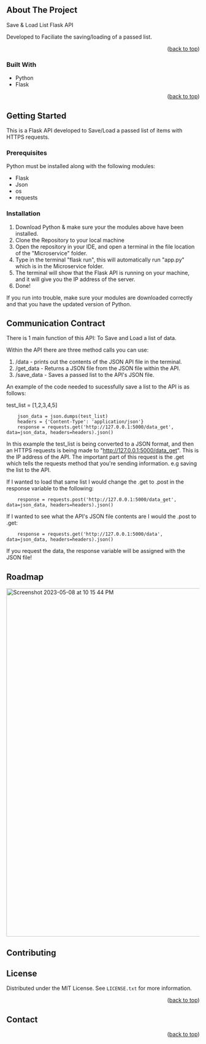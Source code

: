 <!-- ABOUT THE PROJECT -->
## About The Project

Save & Load List Flask API

Developed to Faciliate the saving/loading of a passed list.

<p align="right">(<a href="#readme-top">back to top</a>)</p>



### Built With

- Python
- Flask

<p align="right">(<a href="#readme-top">back to top</a>)</p>

<!-- GETTING STARTED -->
## Getting Started

This is a Flask API developed to Save/Load a passed list of items with HTTPS requests.

### Prerequisites

Python must be installed along with the following modules:

- Flask
- Json
- os
- requests


### Installation

1) Download Python & make sure your the modules above have been installed.
2) Clone the Repository to your local machine
3) Open the repository in your IDE, and open a terminal in the file location of the "Microservice" folder.
4) Type in the terminal "flask run", this will automatically run "app.py" which is in the Microservice folder.
5) The terminal will show that the Flask API is running on your machine, and it will give you the IP address of the server.
6) Done!

If you run into trouble, make sure your modules are downloaded correctly and that you have the updated version of Python.

<!-- USAGE EXAMPLES -->
## Communication Contract

There is 1 main function of this API: To Save and Load a list of data.

Within the API there are three method calls you can use:

1) /data - prints out the contents of the JSON API file in the terminal.
2) /get_data - Returns a JSON file from the JSON file within the API. 
3) /save_data - Saves a passed list to the API's JSON file.

An example of the code needed to sucessfully save a list to the API is as follows:

test_list = [1,2,3,4,5]

        json_data = json.dumps(test_list)
        headers = {'Content-Type': 'application/json'}
        response = requests.get('http://127.0.0.1:5000/data_get', data=json_data, headers=headers).json()

In this example the test_list is being converted to a JSON format, and then an HTTPS requests is being made
to "http://127.0.0.1:5000/data_get". This is the IP address of the API. The important part of this request is the .get which tells the requests method that you're sending information. e.g saving the list to the API.

If I wanted to load that same list I would change the .get to .post in the response variable to the following:

        response = requests.post('http://127.0.0.1:5000/data_get', data=json_data, headers=headers).json()

If I wanted to see what the API's JSON file contents are I would the .post to .get:

        response = requests.get('http://127.0.0.1:5000/data', data=json_data, headers=headers).json()

If you request the data, the response variable will be assigned with the JSON file!

<!-- ROADMAP -->
## Roadmap

<img width="908" alt="Screenshot 2023-05-08 at 10 15 44 PM" src="https://user-images.githubusercontent.com/65273756/237004489-38ccc889-3d3b-4511-bc09-48be2796e3d3.png">


<!-- CONTRIBUTING -->
## Contributing


<!-- LICENSE -->
## License

Distributed under the MIT License. See `LICENSE.txt` for more information.

<p align="right">(<a href="#readme-top">back to top</a>)</p>

<!-- CONTACT -->
## Contact




<p align="right">(<a href="#readme-top">back to top</a>)</p>

